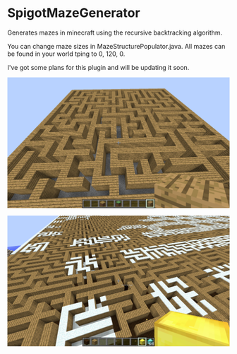 # SpigotMazeGenerator
Generates mazes in minecraft using the recursive backtracking algorithm.

You can change maze sizes in MazeStructurePopulator.java. All mazes can be found in your world tping to 0, 120, 0.

I've got some plans for this plugin and will be updating it soon.

![alt text](https://github.com/Exeton/SpigotMazeGenerator/blob/master/Sample%20Maze.png?raw=true)


![alt text](https://github.com/Exeton/SpigotMazeGenerator/blob/master/Huge%20Maze.png?raw=true)
